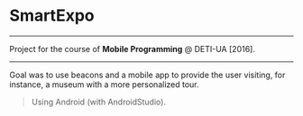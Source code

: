 # SmartExpo

***

Project for the course of **Mobile Programming** @ DETI-UA [2016].

***

Goal was to use beacons and a mobile app to provide the user visiting, for instance, a museum with a more personalized tour.

> Using Android (with AndroidStudio).